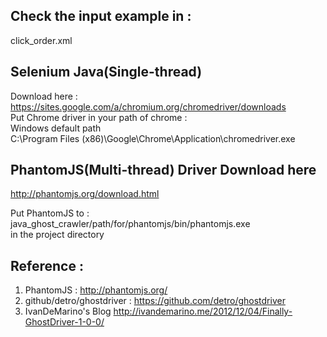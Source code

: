 ## Check the input example in :
click_order.xml

## Selenium Java(Single-thread)
Download here : <br />
https://sites.google.com/a/chromium.org/chromedriver/downloads<br />
Put Chrome driver in your path of chrome :<br />
Windows default path<br />
C:\Program Files (x86)\Google\Chrome\Application\chromedriver.exe

## PhantomJS(Multi-thread) Driver Download here
http://phantomjs.org/download.html

Put PhantomJS to :<br />
java_ghost_crawler/path/for/phantomjs/bin/phantomjs.exe <br />
in the project directory <br />

## Reference :
1. PhantomJS : 
http://phantomjs.org/
2. github/detro/ghostdriver : 
https://github.com/detro/ghostdriver
3. IvanDeMarino's Blog
http://ivandemarino.me/2012/12/04/Finally-GhostDriver-1-0-0/

